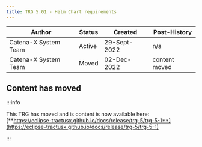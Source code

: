 ```yaml
---
title: TRG 5.01 - Helm Chart requirements
---
```


| Author               | Status | Created      | Post-History  |
|----------------------|--------|--------------|---------------|
| Catena-X System Team | Active | 29-Sept-2022 | n/a           |
| Catena-X System Team | Moved  | 02-Dec-2022  | content moved |

## Content has moved

:::info

This TRG has moved and is content is now available
here: [**https://eclipse-tractusx.github.io/docs/release/trg-5/trg-5-1**](https://eclipse-tractusx.github.io/docs/release/trg-5/trg-5-1)

:::
